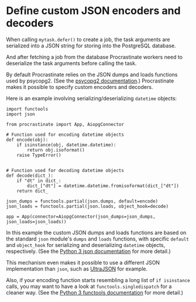 # Define custom JSON encoders and decoders

When calling `mytask.defer()` to create a job, the task arguments are serialized into
a JSON string for storing into the PostgreSQL database.

And after fetching a job from the database Procrastinate workers need to deserialize
the task arguments before calling the task.

By default Procrastinate relies on the JSON dumps and loads functions used by psycopg2.
(See the [psycopg2 documentation].) Procrastinate makes it possible to specify custom
encoders and decoders.

Here is an example involving serializing/deserializing `datetime` objects:

```
import functools
import json

from procrastinate import App, AiopgConnector

# Function used for encoding datetime objects
def encode(obj):
    if isinstance(obj, datetime.datetime):
        return obj.isoformat()
    raise TypeError()


# Function used for decoding datetime objects
def decode(dict_):
    if "dt" in dict_:
        dict_["dt"] = datetime.datetime.fromisoformat(dict_["dt"])
    return dict_

json_dumps = functools.partial(json.dumps, default=encode)
json_loads = functools.partial(json.loads, object_hook=decode)

app = App(connector=AiopgConnector(json_dumps=json_dumps, json_loads=json_loads))
```

In this example the custom JSON dumps and loads functions are based on the standard
`json` module's `dumps` and `loads` functions, with specific `default` and
`object_hook` for serializing and deserializing `datetime` objects, respectively.
(See the [Python 3 json documentation] for more detail.)

This mechanism even makes it possible to use a different JSON implementation than
`json`, such as [UltraJSON] for example.

Also, if your encoding function starts resembling a long list of `if isinstance`
calls, you may want to have a look at `functools.singledispatch` for a cleaner
way. (See the [Python 3 functools documentation] for more detail.)

[psycopg2 documentation]: https://www.psycopg.org/docs/extras.html#json-adaptation
[python 3 functools documentation]: https://docs.python.org/3/library/functools.html#functools.singledispatch
[python 3 json documentation]: https://docs.python.org/3/library/json.html
[ultrajson]: https://pypi.org/project/ujson/
